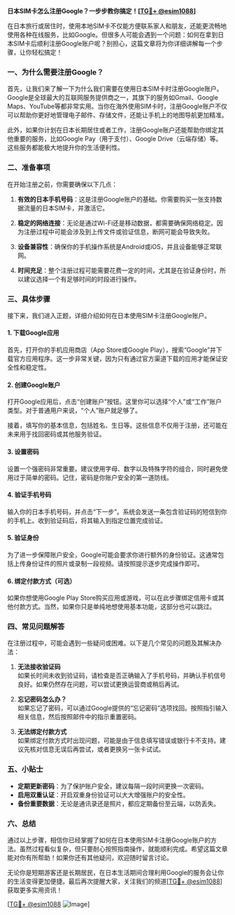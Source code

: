 **日本SIM卡怎么注册Google？一步步教你搞定！[[TG💪+ @esim1088](https://t.me/s/esim1088)]**

在日本旅行或居住时，使用本地SIM卡不仅能方便联系家人和朋友，还能更流畅地使用各种在线服务，比如Google。但很多人可能会遇到一个问题：如何在拿到日本SIM卡后顺利注册Google账户呢？别担心，这篇文章将为你详细讲解每一个步骤，让你轻松搞定！

### 一、为什么需要注册Google？

首先，让我们来了解一下为什么我们需要在使用日本SIM卡时注册Google账户。Google是全球最大的互联网服务提供商之一，其旗下的服务如Gmail、Google Maps、YouTube等都非常实用。当你在海外使用SIM卡时，注册Google账户不仅可以帮助你更好地管理电子邮件、存储文件，还能让手机上的地图导航更加精准。

此外，如果你计划在日本长期居住或者工作，注册Google账户还能帮助你绑定其他重要的服务，比如Google Pay（用于支付）、Google Drive（云端存储）等。这些服务都能极大地提升你的生活便利性。

### 二、准备事项

在开始注册之前，你需要确保以下几点：

1. **有效的日本手机号码**：这是注册Google账户的基础。你需要购买一张支持数据流量的日本SIM卡，并激活它。
   
2. **稳定的网络连接**：无论是通过Wi-Fi还是移动数据，都需要确保网络稳定。因为注册过程中可能会涉及到上传文件或验证信息，断网可能会导致失败。

3. **设备兼容性**：确保你的手机操作系统是Android或iOS，并且设备能够正常联网。

4. **时间充足**：整个注册过程可能需要花费一定的时间，尤其是在验证身份时，所以建议选择一个有足够时间的时段进行操作。

### 三、具体步骤

接下来，我们进入正题，详细介绍如何在日本使用SIM卡注册Google账户。

#### 1. 下载Google应用

首先，打开你的手机应用商店（App Store或Google Play），搜索“Google”并下载官方应用程序。这一步非常关键，因为只有通过官方渠道下载的应用才能保证安全性和稳定性。

#### 2. 创建Google账户

打开Google应用后，点击“创建账户”按钮。这里你可以选择“个人”或“工作”账户类型。对于普通用户来说，“个人”账户就足够了。

接着，填写你的基本信息，包括姓名、生日等。这些信息不仅用于注册，还可能在未来用于找回密码或其他服务验证。

#### 3. 设置密码

设置一个强密码非常重要。建议使用字母、数字以及特殊字符的组合，同时避免使用过于简单的密码。记住，密码是你账户安全的第一道防线。

#### 4. 验证手机号码

输入你的日本手机号码，并点击“下一步”。系统会发送一条包含验证码的短信到你的手机上。收到验证码后，将其输入到指定位置完成验证。

#### 5. 验证身份

为了进一步保障账户安全，Google可能会要求你进行额外的身份验证。这通常包括上传身份证件的照片或录制一段视频。请按照提示逐步完成操作即可。

#### 6. 绑定付款方式（可选）

如果你想使用Google Play Store购买应用或游戏，可以在此步骤绑定信用卡或其他付款方式。当然，如果你只是单纯地想使用基本功能，这部分也可以跳过。

### 四、常见问题解答

在注册过程中，可能会遇到一些疑问或困难。以下是几个常见的问题及其解决办法：

1. **无法接收验证码**  
   如果长时间未收到验证码，请检查是否正确输入了手机号码，并确认手机信号良好。如果仍然存在问题，可以尝试更换运营商或稍后再试。

2. **忘记密码怎么办？**  
   如果忘记了密码，可以通过Google提供的“忘记密码”选项找回。按照指引输入相关信息，然后按照邮件中的指示重置密码。

3. **无法绑定付款方式**  
   如果绑定付款方式时出现问题，可能是由于信息填写错误或银行卡不支持。建议先核对信息无误后再尝试，或者更换另一张卡试试。

### 五、小贴士

- **定期更新密码**：为了保护账户安全，建议每隔一段时间更换一次密码。
- **启用双重认证**：开启双重身份验证可以大大增强账户的安全性。
- **备份重要数据**：无论是通讯录还是照片，都应定期备份至云端，以防丢失。

### 六、总结

通过以上步骤，相信你已经掌握了如何在日本使用SIM卡注册Google账户的方法。虽然过程看似复杂，但只要耐心按照指南操作，就能顺利完成。希望这篇文章能对你有所帮助！如果你还有其他疑问，欢迎随时留言讨论。

无论你是短期游客还是长期居民，在日本生活期间合理利用Google的服务会让你的生活变得更加便捷。最后再次提醒大家，关注我们的频道[[TG💪+ @esim1088](https://t.me/s/esim1088)]获取更多实用资讯！

[[TG💪+ @esim1088](https://t.me/s/esim1088) ![Image](https://i.postimg.cc/4NQfJmqS/Snipaste-2025-05-13-00-14-12.png)]